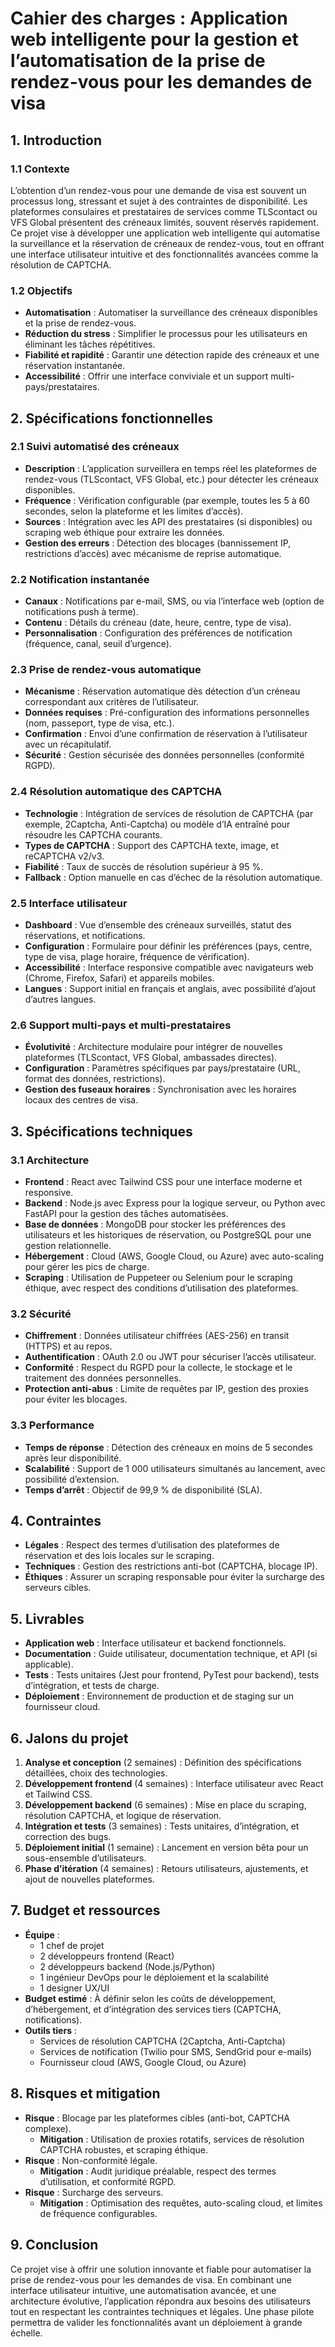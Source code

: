 # Cahier des charges : Application web intelligente pour la gestion et l’automatisation de la prise de rendez-vous pour les demandes de visa

## 1. Introduction
### 1.1 Contexte
L’obtention d’un rendez-vous pour une demande de visa est souvent un processus long, stressant et sujet à des contraintes de disponibilité. Les plateformes consulaires et prestataires de services comme TLScontact ou VFS Global présentent des créneaux limités, souvent réservés rapidement. Ce projet vise à développer une application web intelligente qui automatise la surveillance et la réservation de créneaux de rendez-vous, tout en offrant une interface utilisateur intuitive et des fonctionnalités avancées comme la résolution de CAPTCHA.

### 1.2 Objectifs
- **Automatisation** : Automatiser la surveillance des créneaux disponibles et la prise de rendez-vous.
- **Réduction du stress** : Simplifier le processus pour les utilisateurs en éliminant les tâches répétitives.
- **Fiabilité et rapidité** : Garantir une détection rapide des créneaux et une réservation instantanée.
- **Accessibilité** : Offrir une interface conviviale et un support multi-pays/prestataires.

## 2. Spécifications fonctionnelles
### 2.1 Suivi automatisé des créneaux
- **Description** : L’application surveillera en temps réel les plateformes de rendez-vous (TLScontact, VFS Global, etc.) pour détecter les créneaux disponibles.
- **Fréquence** : Vérification configurable (par exemple, toutes les 5 à 60 secondes, selon la plateforme et les limites d’accès).
- **Sources** : Intégration avec les API des prestataires (si disponibles) ou scraping web éthique pour extraire les données.
- **Gestion des erreurs** : Détection des blocages (bannissement IP, restrictions d’accès) avec mécanisme de reprise automatique.

### 2.2 Notification instantanée
- **Canaux** : Notifications par e-mail, SMS, ou via l’interface web (option de notifications push à terme).
- **Contenu** : Détails du créneau (date, heure, centre, type de visa).
- **Personnalisation** : Configuration des préférences de notification (fréquence, canal, seuil d’urgence).

### 2.3 Prise de rendez-vous automatique
- **Mécanisme** : Réservation automatique dès détection d’un créneau correspondant aux critères de l’utilisateur.
- **Données requises** : Pré-configuration des informations personnelles (nom, passeport, type de visa, etc.).
- **Confirmation** : Envoi d’une confirmation de réservation à l’utilisateur avec un récapitulatif.
- **Sécurité** : Gestion sécurisée des données personnelles (conformité RGPD).

### 2.4 Résolution automatique des CAPTCHA
- **Technologie** : Intégration de services de résolution de CAPTCHA (par exemple, 2Captcha, Anti-Captcha) ou modèle d’IA entraîné pour résoudre les CAPTCHA courants.
- **Types de CAPTCHA** : Support des CAPTCHA texte, image, et reCAPTCHA v2/v3.
- **Fiabilité** : Taux de succès de résolution supérieur à 95 %.
- **Fallback** : Option manuelle en cas d’échec de la résolution automatique.

### 2.5 Interface utilisateur
- **Dashboard** : Vue d’ensemble des créneaux surveillés, statut des réservations, et notifications.
- **Configuration** : Formulaire pour définir les préférences (pays, centre, type de visa, plage horaire, fréquence de vérification).
- **Accessibilité** : Interface responsive compatible avec navigateurs web (Chrome, Firefox, Safari) et appareils mobiles.
- **Langues** : Support initial en français et anglais, avec possibilité d’ajout d’autres langues.

### 2.6 Support multi-pays et multi-prestataires
- **Évolutivité** : Architecture modulaire pour intégrer de nouvelles plateformes (TLScontact, VFS Global, ambassades directes).
- **Configuration** : Paramètres spécifiques par pays/prestataire (URL, format des données, restrictions).
- **Gestion des fuseaux horaires** : Synchronisation avec les horaires locaux des centres de visa.

## 3. Spécifications techniques
### 3.1 Architecture
- **Frontend** : React avec Tailwind CSS pour une interface moderne et responsive.
- **Backend** : Node.js avec Express pour la logique serveur, ou Python avec FastAPI pour la gestion des tâches automatisées.
- **Base de données** : MongoDB pour stocker les préférences des utilisateurs et les historiques de réservation, ou PostgreSQL pour une gestion relationnelle.
- **Hébergement** : Cloud (AWS, Google Cloud, ou Azure) avec auto-scaling pour gérer les pics de charge.
- **Scraping** : Utilisation de Puppeteer ou Selenium pour le scraping éthique, avec respect des conditions d’utilisation des plateformes.

### 3.2 Sécurité
- **Chiffrement** : Données utilisateur chiffrées (AES-256) en transit (HTTPS) et au repos.
- **Authentification** : OAuth 2.0 ou JWT pour sécuriser l’accès utilisateur.
- **Conformité** : Respect du RGPD pour la collecte, le stockage et le traitement des données personnelles.
- **Protection anti-abus** : Limite de requêtes par IP, gestion des proxies pour éviter les blocages.

### 3.3 Performance
- **Temps de réponse** : Détection des créneaux en moins de 5 secondes après leur disponibilité.
- **Scalabilité** : Support de 1 000 utilisateurs simultanés au lancement, avec possibilité d’extension.
- **Temps d’arrêt** : Objectif de 99,9 % de disponibilité (SLA).

## 4. Contraintes
- **Légales** : Respect des termes d’utilisation des plateformes de réservation et des lois locales sur le scraping.
- **Techniques** : Gestion des restrictions anti-bot (CAPTCHA, blocage IP).
- **Éthiques** : Assurer un scraping responsable pour éviter la surcharge des serveurs cibles.

## 5. Livrables
- **Application web** : Interface utilisateur et backend fonctionnels.
- **Documentation** : Guide utilisateur, documentation technique, et API (si applicable).
- **Tests** : Tests unitaires (Jest pour frontend, PyTest pour backend), tests d’intégration, et tests de charge.
- **Déploiement** : Environnement de production et de staging sur un fournisseur cloud.

## 6. Jalons du projet
1. **Analyse et conception** (2 semaines) : Définition des spécifications détaillées, choix des technologies.
2. **Développement frontend** (4 semaines) : Interface utilisateur avec React et Tailwind CSS.
3. **Développement backend** (6 semaines) : Mise en place du scraping, résolution CAPTCHA, et logique de réservation.
4. **Intégration et tests** (3 semaines) : Tests unitaires, d’intégration, et correction des bugs.
5. **Déploiement initial** (1 semaine) : Lancement en version bêta pour un sous-ensemble d’utilisateurs.
6. **Phase d’itération** (4 semaines) : Retours utilisateurs, ajustements, et ajout de nouvelles plateformes.

## 7. Budget et ressources
- **Équipe** :
  - 1 chef de projet
  - 2 développeurs frontend (React)
  - 2 développeurs backend (Node.js/Python)
  - 1 ingénieur DevOps pour le déploiement et la scalabilité
  - 1 designer UX/UI
- **Budget estimé** : À définir selon les coûts de développement, d’hébergement, et d’intégration des services tiers (CAPTCHA, notifications).
- **Outils tiers** :
  - Services de résolution CAPTCHA (2Captcha, Anti-Captcha)
  - Services de notification (Twilio pour SMS, SendGrid pour e-mails)
  - Fournisseur cloud (AWS, Google Cloud, ou Azure)

## 8. Risques et mitigation
- **Risque** : Blocage par les plateformes cibles (anti-bot, CAPTCHA complexe).
  - **Mitigation** : Utilisation de proxies rotatifs, services de résolution CAPTCHA robustes, et scraping éthique.
- **Risque** : Non-conformité légale.
  - **Mitigation** : Audit juridique préalable, respect des termes d’utilisation, et conformité RGPD.
- **Risque** : Surcharge des serveurs.
  - **Mitigation** : Optimisation des requêtes, auto-scaling cloud, et limites de fréquence configurables.

## 9. Conclusion
Ce projet vise à offrir une solution innovante et fiable pour automatiser la prise de rendez-vous pour les demandes de visa. En combinant une interface utilisateur intuitive, une automatisation avancée, et une architecture évolutive, l’application répondra aux besoins des utilisateurs tout en respectant les contraintes techniques et légales. Une phase pilote permettra de valider les fonctionnalités avant un déploiement à grande échelle.
